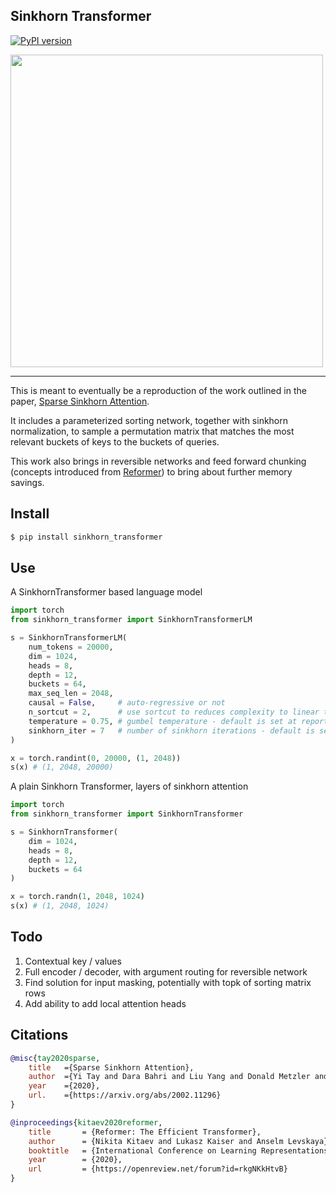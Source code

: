 ## Sinkhorn Transformer

[![PyPI version](https://badge.fury.io/py/sinkhorn-transformer.svg)](https://badge.fury.io/py/sinkhorn-transformer)

<img src="./sinkhorn.png" width="500">

---

This is meant to eventually be a reproduction of the work outlined in the paper, <a href="https://arxiv.org/abs/2002.11296">Sparse Sinkhorn Attention</a>.

It includes a parameterized sorting network, together with sinkhorn normalization, to sample a permutation matrix that matches the most relevant buckets of keys to the buckets of queries.

This work also brings in reversible networks and feed forward chunking (concepts introduced from <a href="https://openreview.net/forum?id=rkgNKkHtvB">Reformer</a>) to bring about further memory savings.

## Install

```bash
$ pip install sinkhorn_transformer
```

## Use

A SinkhornTransformer based language model

```python
import torch
from sinkhorn_transformer import SinkhornTransformerLM

s = SinkhornTransformerLM(
    num_tokens = 20000,
    dim = 1024,
    heads = 8,
    depth = 12,
    buckets = 64,
    max_seq_len = 2048,
    causal = False,     # auto-regressive or not
    n_sortcut = 2,      # use sortcut to reduces complexity to linear time
    temperature = 0.75, # gumbel temperature - default is set at reported best in paper
    sinkhorn_iter = 7   # number of sinkhorn iterations - default is set at reported best in paper
)

x = torch.randint(0, 20000, (1, 2048))
s(x) # (1, 2048, 20000)
```

A plain Sinkhorn Transformer, layers of sinkhorn attention

```python
import torch
from sinkhorn_transformer import SinkhornTransformer

s = SinkhornTransformer(
    dim = 1024,
    heads = 8,
    depth = 12,
    buckets = 64
)

x = torch.randn(1, 2048, 1024)
s(x) # (1, 2048, 1024)
```

## Todo

1. Contextual key / values
2. Full encoder / decoder, with argument routing for reversible network
3. Find solution for input masking, potentially with topk of sorting matrix rows
4. Add ability to add local attention heads

## Citations

```bibtex
@misc{tay2020sparse,
    title   ={Sparse Sinkhorn Attention},
    author  ={Yi Tay and Dara Bahri and Liu Yang and Donald Metzler and Da-Cheng Juan},
    year    ={2020},
    url.    ={https://arxiv.org/abs/2002.11296}
}
```

```bibtex
@inproceedings{kitaev2020reformer,
    title       = {Reformer: The Efficient Transformer},
    author      = {Nikita Kitaev and Lukasz Kaiser and Anselm Levskaya},
    booktitle   = {International Conference on Learning Representations},
    year        = {2020},
    url         = {https://openreview.net/forum?id=rkgNKkHtvB}
}
```
